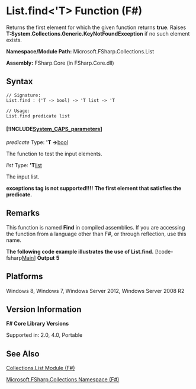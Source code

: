 # List.find<'T> Function (F#)

Returns the first element for which the given function returns **true**. Raises **T:System.Collections.Generic.KeyNotFoundException** if no such element exists.

**Namespace/Module Path:** Microsoft.FSharp.Collections.List

**Assembly:** FSharp.Core (in FSharp.Core.dll)


## Syntax

```
// Signature:
List.find : ('T -> bool) -> 'T list -> 'T

// Usage:
List.find predicate list
```

#### [!INCLUDE[System_CAPS_parameters](//System/Token/System_CAPS_parameters_md.md)]
*predicate*
Type: **'T -&gt;**[bool](http://msdn.microsoft.com/en-us/library/89c0cf9c-49ce-4207-a3be-555851a67dd5)


The function to test the input elements.


*list*
Type: **'T**[list](http://msdn.microsoft.com/en-us/library/c627b668-477b-4409-91ed-06d7f1b3e4a7)


The input list.



**exceptions tag is not supported!!!!**
**The first element that satisfies the predicate.**
## Remarks
This function is named **Find** in compiled assemblies. If you are accessing the function from a language other than F#, or through reflection, use this name.

**The following code example illustrates the use of List.find.**
[!code-fsharp[Main](snippets/fslists/snippet8.fs)]
**Output**
**5**
## Platforms
Windows 8, Windows 7, Windows Server 2012, Windows Server 2008 R2


## Version Information
**F# Core Library Versions**

Supported in: 2.0, 4.0, Portable




## See Also
[Collections.List Module &#40;F&#35;&#41;](Collections.List+Module+%28FSharp%29.md)

[Microsoft.FSharp.Collections Namespace &#40;F&#35;&#41;](Microsoft.FSharp.Collections+Namespace+%28FSharp%29.md)

